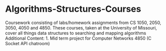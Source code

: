 # Algorithms-Structures-Courses
Coursework consisting of labs/homework assignments from CS 1050, 2050, 3050, 4050 and 4850.
These courses, taken at the University of Missouri, cover all things data structures to searching and mapping algorithms
Additional Content:
    1. Mid term project for Computer Networks 4850 (C Socket API chatroom)

